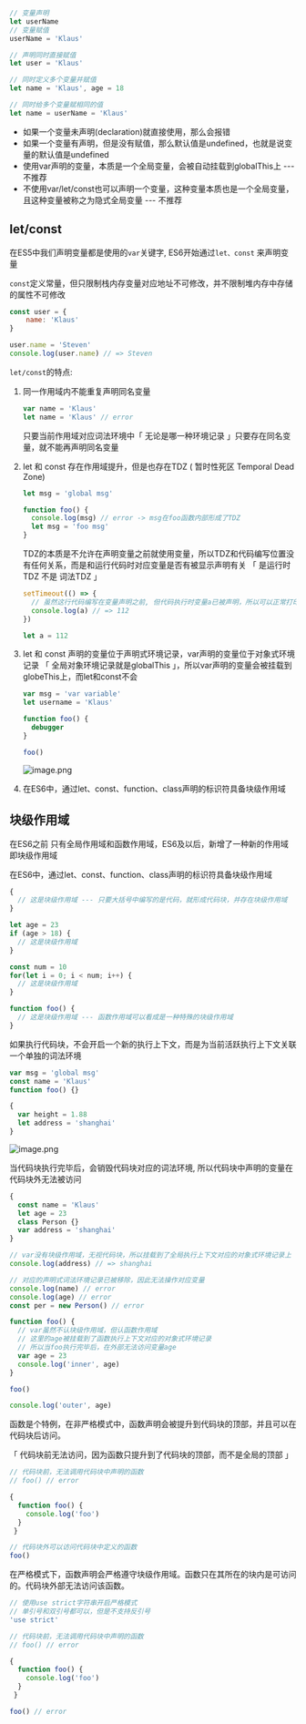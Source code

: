 ```js
// 变量声明
let userName
// 变量赋值
userName = 'Klaus'

// 声明同时直接赋值
let user = 'Klaus'

// 同时定义多个变量并赋值
let name = 'Klaus', age = 18

// 同时给多个变量赋相同的值
let name = userName = 'Klaus'
```

+ 如果一个变量未声明(declaration)就直接使用，那么会报错
+ 如果一个变量有声明，但是没有赋值，那么默认值是undefined，也就是说变量的默认值是undefined
+ 使用var声明的变量，本质是一个全局变量，会被自动挂载到globalThis上 --- 不推荐
+ 不使用var/let/const也可以声明一个变量，这种变量本质也是一个全局变量，且这种变量被称之为隐式全局变量 --- 不推荐



## let/const

在ES5中我们声明变量都是使用的`var`关键字, ES6开始通过`let、const` 来声明变量

`const`定义常量，但只限制栈内存变量对应地址不可修改，并不限制堆内存中存储的属性不可修改

```js
const user = {
	name: 'Klaus'
}

user.name = 'Steven'
console.log(user.name) // => Steven
```



`let/const`的特点:

1. 同一作用域内不能重复声明同名变量

   ```js
   var name = 'Klaus'
   let name = 'Klaus' // error 
   ```

   只要当前作用域对应词法环境中「 无论是哪一种环境记录 」只要存在同名变量，就不能再声明同名变量

   

2. let 和 const 存在作用域提升，但是也存在TDZ ( 暂时性死区 Temporal Dead Zone)

   ```js
   let msg = 'global msg'
   
   function foo() {
     console.log(msg) // error -> msg在foo函数内部形成了TDZ
     let msg = 'foo msg'
   }
   ```

   

   TDZ的本质是不允许在声明变量之前就使用变量，所以TDZ和代码编写位置没有任何关系，而是和运行代码时对应变量是否有被显示声明有关 「 是运行时TDZ 不是 词法TDZ 」

   ```js
   setTimeout(() => {
     // 虽然这行代码编写在变量声明之前, 但代码执行时变量a已被声明，所以可以正常打印变量a的值
     console.log(a) // => 112
   })
   
   let a = 112
   ```

   

3. let 和 const 声明的变量位于声明式环境记录，var声明的变量位于对象式环境记录 「 全局对象环境记录就是globalThis 」，所以var声明的变量会被挂载到globeThis上，而let和const不会

   ```js
   var msg = 'var variable'
   let username = 'Klaus'
   
   function foo() {
     debugger
   }
   
   foo()
   ```

   ![image.png](https://p3-juejin.byteimg.com/tos-cn-i-k3u1fbpfcp/dcaddf047045459cac225c7f72dea952~tplv-k3u1fbpfcp-zoom-1.image) 

   

4. 在ES6中，通过let、const、function、class声明的标识符具备块级作用域



## 块级作用域

在ES6之前 只有全局作用域和函数作用域，ES6及以后，新增了一种新的作用域 即块级作用域

在ES6中，通过let、const、function、class声明的标识符具备块级作用域

```js
{
  // 这是块级作用域 --- 只要大括号中编写的是代码，就形成代码块，并存在块级作用域
}

let age = 23
if (age > 18) {
  // 这是块级作用域
}

const num = 10
for(let i = 0; i < num; i++) {
  // 这是块级作用域
}

function foo() {
  // 这是块级作用域 --- 函数作用域可以看成是一种特殊的块级作用域
}
```



如果执行代码块，不会开启一个新的执行上下文，而是为当前活跃执行上下文关联一个单独的词法环境

```js
var msg = 'global msg'
const name = 'Klaus'
function foo() {}

{
  var height = 1.88
  let address = 'shanghai'
}
```

![image.png](https://p3-juejin.byteimg.com/tos-cn-i-k3u1fbpfcp/4869a02f19a74318a77a32617b8f4960~tplv-k3u1fbpfcp-zoom-1.image) 



当代码块执行完毕后，会销毁代码块对应的词法环境,  所以代码块中声明的变量在代码块外无法被访问

```js
{
  const name = 'Klaus'
  let age = 23
  class Person {}
  var address = 'shanghai'
}

// var没有块级作用域，无视代码块，所以挂载到了全局执行上下文对应的对象式环境记录上
console.log(address) // => shanghai

// 对应的声明式词法环境记录已被移除，因此无法操作对应变量
console.log(name) // error
console.log(age) // error
const per = new Person() // error
```

```js
function foo() {
  // var虽然不认块级作用域，但认函数作用域
  // 这里的age被挂载到了函数执行上下文对应的对象式环境记录
  // 所以当foo执行完毕后，在外部无法访问变量age
  var age = 23
  console.log('inner', age)
}

foo()

console.log('outer', age)
```



函数是个特例，在非严格模式中，函数声明会被提升到代码块的顶部，并且可以在代码块后访问。

「 代码块前无法访问，因为函数只提升到了代码块的顶部，而不是全局的顶部 」

```js
// 代码块前，无法调用代码块中声明的函数
// foo() // error

{
  function foo() {
    console.log('foo')
  }
 }

// 代码块外可以访问代码块中定义的函数
foo()
```



在严格模式下，函数声明会严格遵守块级作用域。函数只在其所在的块内是可访问的。代码块外部无法访问该函数。

```js
// 使用use strict字符串开启严格模式
// 单引号和双引号都可以，但是不支持反引号
'use strict'

// 代码块前，无法调用代码块中声明的函数
// foo() // error

{
  function foo() {
    console.log('foo')
  }
 }

foo() // error
```

